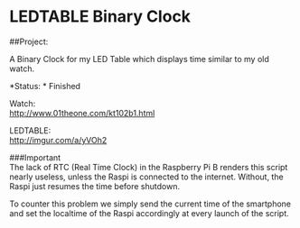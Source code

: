 # LEDTABLE Binary Clock

##Project: 

A Binary Clock for my LED Table which displays time similar to my old watch.  

*Status: * Finished

Watch:  
http://www.01theone.com/kt102b1.html

LEDTABLE:  
http://imgur.com/a/yVOh2    
  
  
###Important  
The lack of RTC (Real Time Clock) in the Raspberry Pi B renders this script nearly useless, unless the Raspi is connected to the internet. Without, the Raspi just resumes the time before shutdown.  

To counter this problem we simply send the current time of the smartphone and set the localtime of the Raspi accordingly at every launch of the script.

